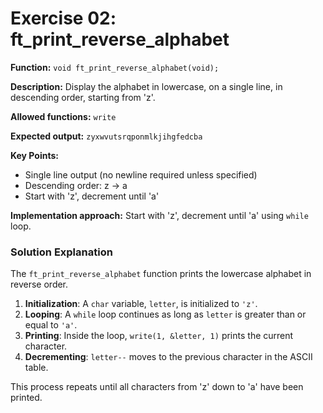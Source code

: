 # Exercise 02: ft_print_reverse_alphabet

**Function:** `void ft_print_reverse_alphabet(void);`

**Description:** Display the alphabet in lowercase, on a single line, in descending order, starting from 'z'.

**Allowed functions:** `write`

**Expected output:** `zyxwvutsrqponmlkjihgfedcba`

**Key Points:**
- Single line output (no newline required unless specified)
- Descending order: z → a
- Start with 'z', decrement until 'a'

**Implementation approach:** Start with 'z', decrement until 'a' using `while` loop.

### Solution Explanation

The `ft_print_reverse_alphabet` function prints the lowercase alphabet in reverse order.

1.  **Initialization**: A `char` variable, `letter`, is initialized to `'z'`.
2.  **Looping**: A `while` loop continues as long as `letter` is greater than or equal to `'a'`.
3.  **Printing**: Inside the loop, `write(1, &letter, 1)` prints the current character.
4.  **Decrementing**: `letter--` moves to the previous character in the ASCII table.

This process repeats until all characters from 'z' down to 'a' have been printed.